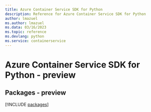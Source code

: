 ```yaml
---
title: Azure Container Service SDK for Python
description: Reference for Azure Container Service SDK for Python
author: lmazuel
ms.author: lmazuel
ms.data: 03/16/2023
ms.topic: reference
ms.devlang: python
ms.service: containerservice
---
```

# Azure Container Service SDK for Python - preview
## Packages - preview
[!INCLUDE [packages](container-service-index.md)]